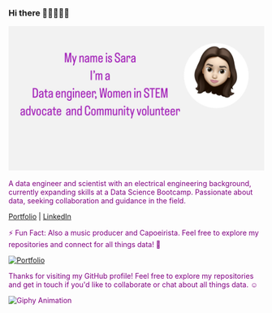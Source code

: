 ### Hi there 👋🏻👩🏻‍💻

![Profile Picture](https://github.com/sara-zeus/sara-zeus/raw/main/7A2DF9D2-B3CA-4E54-9DC3-951132006F3C%202.jpg)


<font color="purple">A data engineer and scientist with an electrical engineering background, currently expanding skills at a Data Science Bootcamp. Passionate about data, seeking collaboration and guidance in the field.</font>

[Portfolio](https://sara-zeus.github.io) | [LinkedIn](https://www.linkedin.com/in/sarasalehi7/)

<font color="purple">⚡ Fun Fact: Also a music producer and Capoeirista. Feel free to explore my repositories and connect for all things data! 🚀</font>

[![Portfolio](images/your-gif-filename.gif)](https://github.com/sara-zeus)

<font color="purple">Thanks for visiting my GitHub profile! Feel free to explore my repositories and get in touch if you'd like to collaborate or chat about all things data. ☺️</font>

<font color="purple">![Giphy Animation](https://media.giphy.com/media/JWuBH9rCO2uZuHBFpm/giphy.gif)</font>
